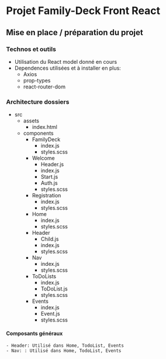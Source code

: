 # Projet Family-Deck Front React

## Mise en place / préparation du projet

### Technos et outils

- Utilisation du React model donné en cours
- Dependences utilisées et à installer en plus:
  - Axios
  - prop-types
  - react-router-dom

### Architecture dossiers

- src
  - assets
    - index.html
  - components
    - FamilyDeck
      - index.js
      - styles.scss
    - Welcome
      - Header.js
      - index.js
      - Start.js
      - Auth.js
      - styles.scss
    - Registration
      - index.js
      - styles.scss
    - Home
      - index.js
      - styles.scss
    - Header
      - Child.js
      - index.js
      - styles.scss
    - Nav
      - index.js
      - styles.scss
    - ToDoLists
      - index.js
      - ToDoList.js
      - styles.scss
    - Events
      - index.js
      - Event.js
      - styles.scss


#### Composants généraux

    - Header: Utilisé dans Home, TodoList, Events
    - Nav: : Utilisé dans Home, TodoList, Events
